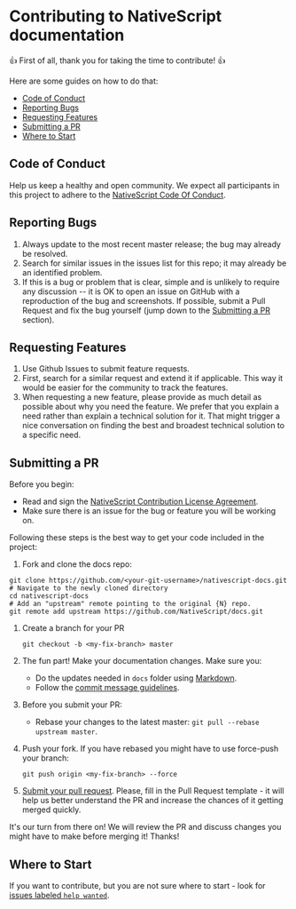 # Contributing to NativeScript documentation

<a id="markdown-contributing-to-nativescript-documentation" name="contributing-to-nativescript-documentation"></a>

:+1: First of all, thank you for taking the time to contribute! :+1:

Here are some guides on how to do that:

<!-- TOC depthfrom:2 -->

* [Code of Conduct](#code-of-conduct)
* [Reporting Bugs](#reporting-bugs)
* [Requesting Features](#requesting-features)
* [Submitting a PR](#submitting-a-pr)
* [Where to Start](#where-to-start)

<!-- /TOC -->

## Code of Conduct

<a id="markdown-code-of-conduct" name="code-of-conduct"></a>
Help us keep a healthy and open community. We expect all participants in this project to adhere to the [NativeScript Code Of Conduct](https://github.com/NativeScript/codeofconduct).

## Reporting Bugs

<a id="markdown-reporting-bugs" name="reporting-bugs"></a>

1. Always update to the most recent master release; the bug may already be resolved.
1. Search for similar issues in the issues list for this repo; it may already be an identified problem.
1. If this is a bug or problem that is clear, simple and is unlikely to require any discussion -- it is OK to open an issue on GitHub with a reproduction of the bug and screenshots. If possible, submit a Pull Request and fix the bug yourself (jump down to the [Submitting a PR](#submitting-a-pr) section).

## Requesting Features

<a id="markdown-requesting-features" name="requesting-features"></a>

1. Use Github Issues to submit feature requests.
1. First, search for a similar request and extend it if applicable. This way it would be easier for the community to track the features.
1. When requesting a new feature, please provide as much detail as possible about why you need the feature. We prefer that you explain a need rather than explain a technical solution for it. That might trigger a nice conversation on finding the best and broadest technical solution to a specific need.

## Submitting a PR

<a id="markdown-submitting-a-pr" name="submitting-a-pr"></a>

Before you begin:

* Read and sign the [NativeScript Contribution License Agreement](http://www.nativescript.org/cla).
* Make sure there is an issue for the bug or feature you will be working on.

Following these steps is the best way to get your code included in the project:

1. Fork and clone the docs repo:

``` Shell
git clone https://github.com/<your-git-username>/nativescript-docs.git
# Navigate to the newly cloned directory
cd nativescript-docs
# Add an "upstream" remote pointing to the original {N} repo.
git remote add upstream https://github.com/NativeScript/docs.git
```

1. Create a branch for your PR

   ``` Shell
   git checkout -b <my-fix-branch> master
   ```

1. The fun part! Make your documentation changes. Make sure you:
   + Do the updates needed in `docs` folder using [Markdown](https://guides.github.com/features/mastering-markdown/).
   + Follow the [commit message guidelines](https://github.com/NativeScript/NativeScript/blob/master/CONTRIBUTING.md#-commit-message-guidelines).
1. Before you submit your PR:
   + Rebase your changes to the latest master: `git pull --rebase upstream master`.
1. Push your fork. If you have rebased you might have to use force-push your branch:

   ``` Shell
   git push origin <my-fix-branch> --force
   ```

1. [Submit your pull request](https://github.com/NativeScript/docs/compare). Please, fill in the Pull Request template - it will help us better understand the PR and increase the chances of it getting merged quickly.

It's our turn from there on! We will review the PR and discuss changes you might have to make before merging it! Thanks!

## Where to Start

<a id="markdown-where-to-start" name="where-to-start"></a>

If you want to contribute, but you are not sure where to start - look for [issues labeled `help wanted`](https://github.com/NativeScript/docs/issues?q=is%3Aopen+is%3Aissue+label%3A%22help+wanted%22).
